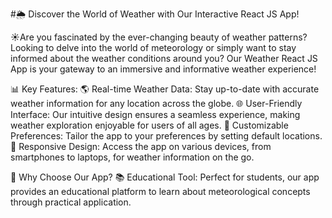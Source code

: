 #🌦️ Discover the World of Weather with Our Interactive React JS App!

☀️Are you fascinated by the ever-changing beauty of weather patterns? Looking to delve into the world of meteorology or simply want to stay informed about the weather conditions around you? Our Weather React JS App is your gateway to an immersive and informative weather experience!

📊 Key Features:
🌎 Real-time Weather Data: Stay up-to-date with accurate weather information for any location across the globe.
🌐 User-Friendly Interface: Our intuitive design ensures a seamless experience, making weather exploration enjoyable for users of all ages.
🎯 Customizable Preferences: Tailor the app to your preferences by setting default locations.
📱 Responsive Design: Access the app on various devices, from smartphones to laptops, for weather information on the go.

🌈 Why Choose Our App?
📚 Educational Tool: Perfect for students, our app provides an educational platform to learn about meteorological concepts through practical application.
